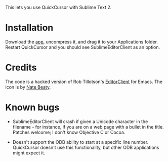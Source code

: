 This lets you use QuickCursor with Sublime Text 2.

# Installation

Download the [app](https://github.com/downloads/jaylevitt/SublimeEditorClient/SublimeEditorClient.app.tar.gz), uncompress it, and drag it to your Applications folder.  Restart QuickCursor and you should see SublimeEditorClient as an option.

# Credits

The code is a hacked version of Rob Tillotson's [EditorClient](https://github.com/robtillotson/EditorClient) for Emacs.
The icon is by [Nate Beaty](http://www.sublimetext.com/forum/viewtopic.php?f=2&t=1558&hilit=natebeaty+icon&start=110#p15413).

# Known bugs

* SublimeEditorClient will crash if given a Unicode character in the filename - for instance, if you are on a web page with a bullet in the title. Patches welcome; I don't know Objective C or Cocoa.

* Doesn't support the ODB ability to start at a specific line number. QuickCursor doesn't use this functionality, but other ODB applications might expect it.
